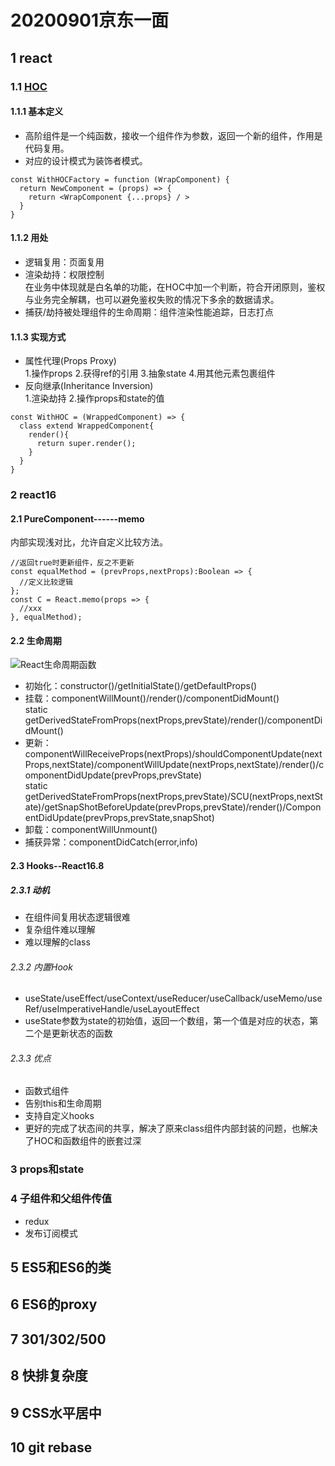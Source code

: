 # 20200901京东一面  
## 1 react
### 1.1 [HOC](https://juejin.im/post/6850418113595801614#heading-16)   
#### 1.1.1 基本定义
- 高阶组件是一个纯函数，接收一个组件作为参数，返回一个新的组件，作用是代码复用。
- 对应的设计模式为装饰者模式。 
```
const WithHOCFactory = function (WrapComponent) {
  return NewComponent = (props) => {
    return <WrapComponent {...props} / >
  }
}
```
#### 1.1.2 用处  
- 逻辑复用：页面复用  
- 渲染劫持：权限控制  
在业务中体现就是白名单的功能，在HOC中加一个判断，符合开闭原则，鉴权与业务完全解耦，也可以避免鉴权失败的情况下多余的数据请求。
- 捕获/劫持被处理组件的生命周期：组件渲染性能追踪，日志打点   
#### 1.1.3 实现方式   
- 属性代理(Props Proxy)  
1.操作props 2.获得ref的引用 3.抽象state 4.用其他元素包裹组件  
- 反向继承(Inheritance Inversion)   
1.渲染劫持 2.操作props和state的值  
```
const WithHOC = (WrappedComponent) => {
  class extend WrappedComponent{
    render(){
      return super.render();
    }
  }
}
```
### 2 react16   
#### 2.1 PureComponent------memo   
内部实现浅对比，允许自定义比较方法。
```
//返回true时更新组件，反之不更新  
const equalMethod = (prevProps,nextProps):Boolean => {
  //定义比较逻辑
};
const C = React.memo(props => {
  //xxx
}, equalMethod);
```
#### 2.2 生命周期  
![React生命周期函数](https://raw.githubusercontent.com/cyw0626/PicGoPictures/master/20200902144046.png?token=AKTPBZ3ZAYEW6LJ3UDCVHLK7J47K6)  
- 初始化：constructor()/getInitialState()/getDefaultProps()  
- 挂载：componentWillMount()/render()/componentDidMount()   
        static getDerivedStateFromProps(nextProps,prevState)/render()/componentDidMount()   
- 更新：componentWillReceiveProps(nextProps)/shouldComponentUpdate(nextProps,nextState)/componentWillUpdate(nextProps,nextState)/render()/componentDidUpdate(prevProps,prevState)   
        static getDerivedStateFromProps(nextProps,prevState)/SCU(nextProps,nextState)/getSnapShotBeforeUpdate(prevProps,prevState)/render()/ComponentDidUpdate(prevProps,prevState,snapShot)   
- 卸载：componentWillUnmount()   
- 捕获异常：componentDidCatch(error,info)  
#### 2.3 Hooks--React16.8   
##### 2.3.1 动机  
- 在组件间复用状态逻辑很难   
- 复杂组件难以理解   
- 难以理解的class  
###### 2.3.2 内置Hook   
- useState/useEffect/useContext/useReducer/useCallback/useMemo/useRef/useImperativeHandle/useLayoutEffect   
- useState参数为state的初始值，返回一个数组，第一个值是对应的状态，第二个是更新状态的函数   
###### 2.3.3 优点  
- 函数式组件  
- 告别this和生命周期   
- 支持自定义hooks  
- 更好的完成了状态间的共享，解决了原来class组件内部封装的问题，也解决了HOC和函数组件的嵌套过深   
### 3 props和state  
### 4 子组件和父组件传值   
- redux  
- 发布订阅模式   
## 5 ES5和ES6的类  
## 6 ES6的proxy  
## 7 301/302/500   
## 8 快排复杂度   
## 9 CSS水平居中  
## 10 git rebase  
